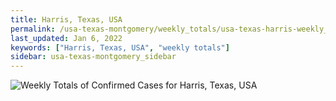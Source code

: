 ```yaml
---
title: Harris, Texas, USA
permalink: /usa-texas-montgomery/weekly_totals/usa-texas-harris-weekly_totals.html
last_updated: Jan 6, 2022
keywords: ["Harris, Texas, USA", "weekly totals"]
sidebar: usa-texas-montgomery_sidebar
---
```


![Weekly Totals of Confirmed Cases for Harris, Texas, USA](/covid_tracker/images/graphs/usa-texas-harris-weekly_totals_graph.png)
